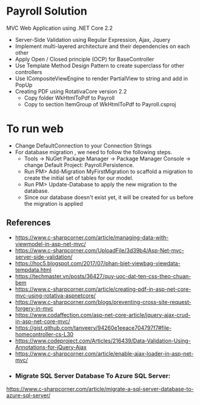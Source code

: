 # Payroll Solution
MVC Web Application  using .NET Core 2.2
 - Server-Side Validation using Regular Expression, Ajax, Jquery
 - Implement multi-layered architecture and their dependencies on each other 
 - Apply Open / Closed principle (OCP) for BaseController
 - Use Template Method Design Pattern to create superclass for other controllers
 - Use ICompositeViewEngine to render PartialView to string and add in PopUp
 - Creating PDF using RotativaCore version 2.2
      -  Copy folder WkHtmlToPdf to Payroll 
      -  Copy to section ItemGroup of WkHtmlToPdf to Payroll.csproj 	 	
	
# To run web
 - Change DefaultConnection to your Connection Strings
 - For database migration , we need to follow the following steps.
	- Tools -> NuGet Package Manager -> Package Manager Console -> change Default Project: Payroll.Persistence.
	- Run PM> Add-Migration MyFirstMigration to scaffold a migration to create the initial set of tables for our model. 	
	- Run PM> Update-Database to apply the new migration to the database. 
	- Since our database doesn't exist yet, it will be created for us before the migration is applied
## References
- https://www.c-sharpcorner.com/article/managing-data-with-viewmodel-in-asp-net-mvc/
- https://www.c-sharpcorner.com/UploadFile/3d39b4/Asp-Net-mvc-server-side-validation/
- https://hoc5.blogspot.com/2017/07/phan-biet-viewbag-viewdata-tempdata.html
- https://techmaster.vn/posts/36427/quy-uoc-dat-ten-css-theo-chuan-bem
- https://www.c-sharpcorner.com/article/creating-pdf-in-asp-net-core-mvc-using-rotativa-aspnetcore/
- https://www.c-sharpcorner.com/blogs/preventing-cross-site-request-forgery-in-mvc
- https://www.codaffection.com/asp-net-core-article/jquery-ajax-crud-in-asp-net-core-mvc/
- https://gist.github.com/tanveery/94260e1eeace704797f7#file-homecontroller-cs-L30
- https://www.codeproject.com/Articles/216439/Data-Validation-Using-Annotations-for-jQuery-Ajax
- https://www.c-sharpcorner.com/article/enable-ajax-loader-in-asp-net-mvc/
- ### Migrate SQL Server Database To Azure SQL Server: 
https://www.c-sharpcorner.com/article/migrate-a-sql-server-database-to-azure-sql-server/

